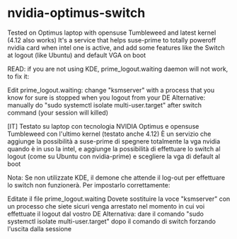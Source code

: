 # nvidia-optimus-switch
Tested on Optimus laptop with opensuse Tumbleweed and latest kernel (4.12 also works)
It's a service that helps suse-prime to totally poweroff nvidia card when intel one is active, and add some features like the Switch at logout (like Ubuntu) and default VGA on boot

READ: if you are not using KDE, prime_logout.waiting daemon will not work, to fix it:
      
Edit prime_logout.waiting: change "ksmserver" with a process that you know for sure is stopped when you logout from your DE
Alternative: manually do "sudo systemctl isolate multi-user.target" after switch command (your session will killed)
     
[IT]
Testato su laptop con tecnologia NVIDIA Optimus e opensuse Tumbleweed con l'ultimo kernel (testato anche 4.12)
È un servizio che aggiunge la possibilità a suse-prime di spegnere totalmente la vga nvidia quando è in uso la intel, e aggiunge la possibilità di effettuare lo switch al logout (come su Ubuntu con nvidia-prime) e scegliere la vga di default al boot

Nota: Se non utilizzate KDE, il demone che attende il log-out per effettuare lo switch non funzionerà. Per impostarlo correttamente:
          
Editate il file prime_logout.waiting
Dovete sostituire la voce "ksmserver" con un processo che siete sicuri venga arrestato nel momento in cui voi effettuate il logout dal vostro DE
Alternativa: dare il comando "sudo systemctl isolate multi-user.target" dopo il comando di switch forzando l'uscita dalla sessione
